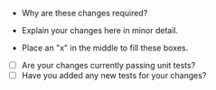 - Why are these changes required?

- Explain your changes here in minor detail.


- Place an "x" in the middle to fill these boxes.

* [ ] Are your changes currently passing unit tests?
* [ ] Have you added any new tests for your changes?